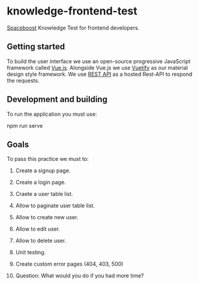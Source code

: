 # knowledge-frontend-test

[Spaceboost](https://www.spaceboost.com) Knowledge Test for frontend developers.

## Getting started

To build the user interface we use an open-source progressive 
JavaScript framework called [Vue.js](https://vuejs.org/). Alongside Vue.js
we use [Vuetify](https://vuetifyjs.com/en/) as our material design style 
framework. We use [REST API](https://reqres.in/) as a hosted Rest-API
to respond the requests. 

## Development and building

To run the application you must use:

npm run serve

## Goals

To pass this practice we must to:

1. Create a signup page.

2. Create a login page.

3. Craete a user table list.

4. Allow to paginate user table list.

5. Allow to create new user.

6. Allow to edit user.

7. Allow to delete user.

8. Unit testing.

9. Create custom error pages (404, 403, 500)

10. Question: What would you do if you had more time?